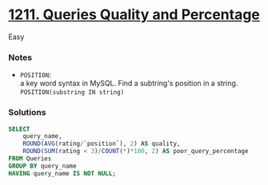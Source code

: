 # [1211. Queries Quality and Percentage](https://leetcode.com/problems/queries-quality-and-percentage/description/?envType=study-plan-v2&envId=top-sql-50)

Easy

### Notes

- `POSITION`:\
  a key word syntax in MySQL. Find a subtring's position in a string.\
  `POSITION(substring IN string)`

### Solutions
```sql
SELECT
    query_name,
    ROUND(AVG(rating/`position`), 2) AS quality,
    ROUND(SUM(rating < 3)/COUNT(*)*100, 2) AS poor_query_percentage
FROM Queries
GROUP BY query_name
HAVING query_name IS NOT NULL;
```
